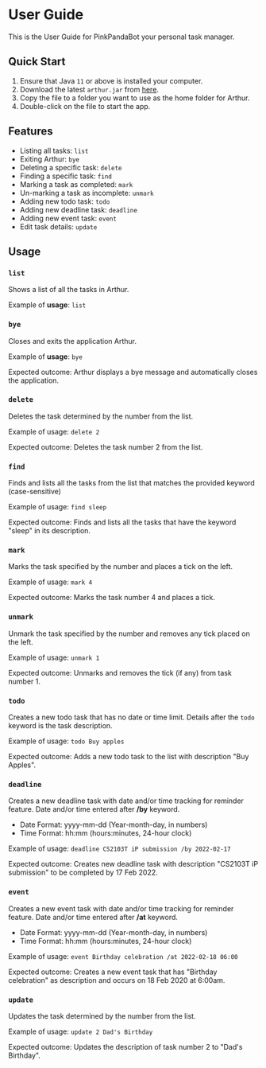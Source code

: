# User Guide
This is the User Guide for PinkPandaBot your personal task
manager. 

## Quick Start
1. Ensure that Java `11` or above is installed 
your computer.
2. Download the latest `arthur.jar` from 
[here](https://github.com/Vishwanth2210/ip/releases).
3. Copy the file to a folder you want to use as the
home folder for Arthur.
4. Double-click on the file to start the app. 

## Features 
- Listing all tasks: `list`
- Exiting Arthur: `bye`
- Deleting a specific task: `delete`
- Finding a specific task: `find`
- Marking a task as completed: `mark` 
- Un-marking a task as incomplete: `unmark` 
- Adding new todo task: `todo`
- Adding new deadline task: `deadline`
- Adding new event task: `event`
- Edit task details: `update`

## Usage

### `list`
Shows a list of all the tasks in Arthur.

Example of **usage**:
`list`


### `bye`
Closes and exits the application Arthur.

Example of **usage**:
`bye`

Expected outcome:
Arthur displays a bye message and automatically 
closes the application.

### `delete`

Deletes the task determined by the number from
the list.

Example of usage:
`delete 2`

Expected outcome:
Deletes the task number 2 from the list.


### `find`

Finds and lists all the tasks from the list that 
matches the provided keyword (case-sensitive)

Example of usage:
`find sleep`

Expected outcome:
Finds and lists all the tasks that have the keyword
"sleep" in its description.


### `mark`

Marks the task specified by the number and places
a tick on the left.

Example of usage:
`mark 4`

Expected outcome:
Marks the task number 4 and places a tick.


### `unmark`

Unmark the task specified by the number and 
removes any tick placed on the left.

Example of usage:
`unmark 1`

Expected outcome:
Unmarks and removes the tick (if any) from task
number 1.


### `todo` 

Creates a new todo task that has no date or time
limit. Details after the `todo` keyword is the 
task description.

Example of usage:
`todo Buy apples`

Expected outcome:
Adds a new todo task to the list with description
"Buy Apples".


### `deadline`

Creates a new deadline task with date and/or time 
tracking for reminder feature. Date and/or time 
entered after **/by** keyword.

* Date Format: yyyy-mm-dd (Year-month-day, in numbers)
* Time Format: hh:mm (hours:minutes, 24-hour clock) 

Example of usage:
`deadline CS2103T iP submission /by 2022-02-17`

Expected outcome:
Creates new deadline task with description "CS2103T iP submission"
to be completed by 17 Feb 2022.


### `event`

Creates a new event task with date and/or time tracking
for reminder feature. Date and/or time entered after 
**/at** keyword.

* Date Format: yyyy-mm-dd (Year-month-day, in numbers)
* Time Format: hh:mm (hours:minutes, 24-hour clock)

Example of usage:
`event Birthday celebration /at 2022-02-18 06:00`

Expected outcome:
Creates a new event task that has "Birthday celebration" as 
description and occurs on 18 Feb 2020 at 6:00am.

### `update`

Updates the task determined by the number from
the list.

Example of usage:
`update 2 Dad's Birthday`

Expected outcome:
Updates the description of task number 2 to "Dad's Birthday".

